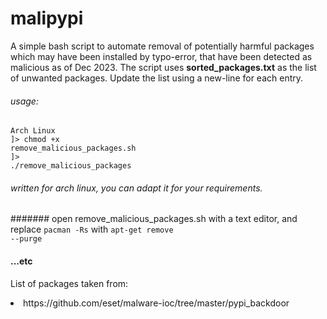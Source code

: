 # malipypi

A simple bash script to automate removal of potentially harmful packages which may have been installed by typo-error, that have been detected as malicious as of Dec 2023.
The script uses <b>sorted_packages.txt</b> as the list of unwanted packages. Update the list using a new-line for each entry. 

###### usage:
<code>Arch Linux<br>]> chmod +x remove_malicious_packages.sh<br>]> ./remove_malicious_packages</code>

###### written for arch linux, you can adapt it for your requirements.
####### open remove_malicious_packages.sh with a text editor, and replace <code>pacman -Rs</code> with <code>apt-get remove --purge</code>

#### ...etc

List of packages taken from: 
  <li>https://github.com/eset/malware-ioc/tree/master/pypi_backdoor</li>
